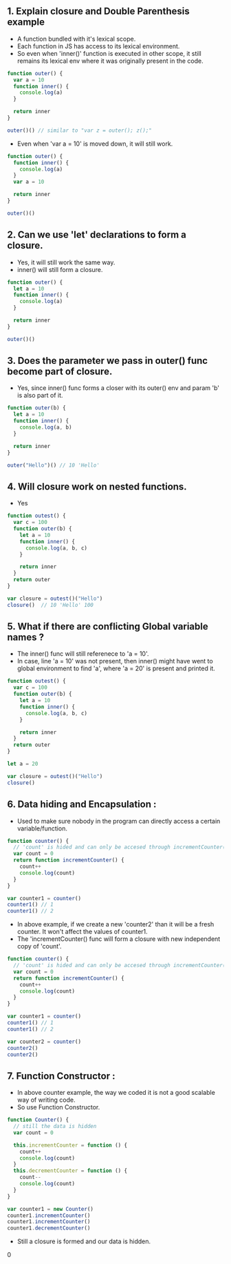## 1. Explain closure and Double Parenthesis example

- A function bundled with it's lexical scope.
- Each function in JS has access to its lexical environment.
- So even when 'inner()' function is executed in other scope, it still remains its lexical env where it was originally present in the code.

```js
function outer() {
  var a = 10
  function inner() {
    console.log(a)
  }

  return inner
}

outer()() // similar to "var z = outer(); z();"

```
- Even when 'var a = 10' is moved down, it will still work.

```js
function outer() {
  function inner() {
    console.log(a)
  }
  var a = 10

  return inner
}

outer()()
```

## 2. Can we use 'let' declarations to form a closure.

- Yes, it will still work the same way.
- inner() will still form a closure.

```js
function outer() {
  let a = 10
  function inner() {
    console.log(a)
  }

  return inner
}

outer()()

```

## 3. Does the parameter we pass in outer() func become part of closure.

- Yes, since inner() func forms a closer with its outer() env and param 'b' is also part of it.

```js
function outer(b) {
  let a = 10
  function inner() {
    console.log(a, b)
  }

  return inner
}

outer("Hello")() // 10 'Hello'
```

## 4. Will closure work on nested functions.

- Yes

```js
function outest() {
  var c = 100
  function outer(b) {
    let a = 10
    function inner() {
      console.log(a, b, c)
    }

    return inner
  }
  return outer
}

var closure = outest()("Hello")
closure()  // 10 'Hello' 100
```

## 5. What if there are conflicting Global variable names ?

- The inner() func will still referenece to 'a = 10'.
- In case, line 'a = 10' was not present, then inner() might have went to global environment to find 'a', where 'a = 20' is present and printed it.

```js
function outest() {
  var c = 100
  function outer(b) {
    let a = 10
    function inner() {
      console.log(a, b, c)
    }

    return inner
  }
  return outer
}

let a = 20

var closure = outest()("Hello")
closure()
```

## 6. Data hiding and Encapsulation :

- Used to make sure nobody in the program can directly access a certain variable/function.

```js
function counter() {
  // 'count' is hided and can only be accesed through incrementCounter()
  var count = 0
  return function incrementCounter() {
    count++
    console.log(count)
  }
}

var counter1 = counter()
counter1() // 1
counter1() // 2
```
- In above example, if we create a new 'counter2' than it will be a fresh counter. It won't affect the values of counter1.
- The 'incrementCounter() func will form a closure with new independent copy of 'count'.

```js
function counter() {
  // 'count' is hided and can only be accesed through incrementCounter()
  var count = 0
  return function incrementCounter() {
    count++
    console.log(count)
  }
}

var counter1 = counter()
counter1() // 1
counter1() // 2

var counter2 = counter()
counter2()
counter2()

```

## 7. Function Constructor :

- In above counter example, the way we coded it is not a good scalable way of writing code.
- So use Function Constructor.

```js
function Counter() {
  // still the data is hidden
  var count = 0

  this.incrementCounter = function () {
    count++
    console.log(count)
  }
  this.decrementCounter = function () {
    count--
    console.log(count)
  }
}

var counter1 = new Counter()
counter1.incrementCounter()
counter1.incrementCounter()
counter1.decrementCounter()

```
- Still a closure is formed and our data is hidden.





















0
